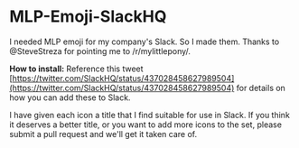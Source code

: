MLP-Emoji-SlackHQ
=================

I needed MLP emoji for my company's Slack. So I made them. Thanks to @SteveStreza for pointing me to /r/mylittlepony/.

**How to install:** Reference this tweet [https://twitter.com/SlackHQ/status/437028458627989504](https://twitter.com/SlackHQ/status/437028458627989504) for details on how you can add these to Slack.

I have given each icon a title that I find suitable for use in Slack. If you think it deserves a better title, or you want to add more icons to the set, please submit a pull request and we'll get it taken care of.